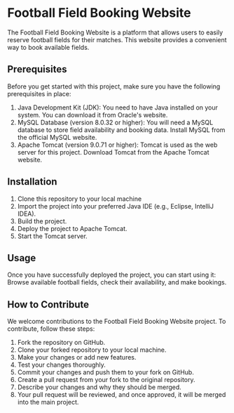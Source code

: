 # Football Field Booking Website
The Football Field Booking Website is a platform that allows users to easily reserve football fields for their matches. This website provides a convenient way to book available fields.

## Prerequisites
Before you get started with this project, make sure you have the following prerequisites in place:
1. Java Development Kit (JDK): You need to have Java installed on your system. You can download it from Oracle's website.
2. MySQL Database (version 8.0.32 or higher): You will need a MySQL database to store field availability and booking data. Install MySQL from the official MySQL website.
3. Apache Tomcat (version 9.0.71 or higher): Tomcat is used as the web server for this project. Download Tomcat from the Apache Tomcat website.

## Installation
1. Clone this repository to your local machine
2. Import the project into your preferred Java IDE (e.g., Eclipse, IntelliJ IDEA).
3. Build the project.
4. Deploy the project to Apache Tomcat.
5. Start the Tomcat server.

## Usage
Once you have successfully deployed the project, you can start using it:
Browse available football fields, check their availability, and make bookings.

## How to Contribute
We welcome contributions to the Football Field Booking Website project. To contribute, follow these steps:
1. Fork the repository on GitHub.
2. Clone your forked repository to your local machine.
3. Make your changes or add new features.
4. Test your changes thoroughly.
5. Commit your changes and push them to your fork on GitHub.
6. Create a pull request from your fork to the original repository.
7. Describe your changes and why they should be merged.
8. Your pull request will be reviewed, and once approved, it will be merged into the main project.

